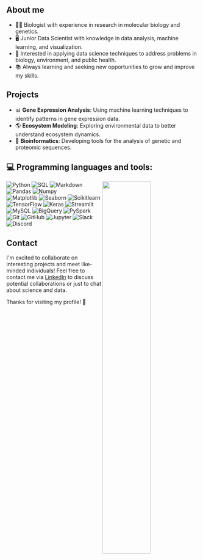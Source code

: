 

## About me

- 👨‍🔬 Biologist with experience in research in molecular biology and genetics.
- 🖥️ Junior Data Scientist with knowledge in data analysis, machine learning, and visualization.
- 🌱 Interested in applying data science techniques to address problems in biology, environment, and public health.
- 📚 Always learning and seeking new opportunities to grow and improve my skills.

## Projects

- 📊 **Gene Expression Analysis**: Using machine learning techniques to identify patterns in gene expression data.
- 🌎 **Ecosystem Modeling**: Exploring environmental data to better understand ecosystem dynamics.
- 🧬 **Bioinformatics**: Developing tools for the analysis of genetic and proteomic sequences.

## :computer: Programming languages and tools:

<p>
    <img width="50%" align="right" src="https://github-readme-stats.vercel.app/api?username=OscarDomPer&show_icons=true&hide_border=true" />


![Python](https://img.shields.io/badge/-Python-3776AB?style=flat&logo=python&logoColor=white)
![SQL](https://img.shields.io/badge/-SQL-4479A1?style=flat&logo=postgresql&logoColor=white)
![Markdown](https://img.shields.io/badge/-Markdown-000000?style=flat&logo=markdown&logoColor=white)
![Pandas](https://img.shields.io/badge/-Pandas-150458?style=flat&logo=pandas&logoColor=white)
![Numpy](https://img.shields.io/badge/-Numpy-013243?style=flat&logo=numpy&logoColor=white)
<br />
![Matplotlib](https://img.shields.io/badge/-Matplotlib-3776AB?style=flat&logo=matplotlib&logoColor=white)
![Seaborn](https://img.shields.io/badge/-Seaborn-3776AB?style=flat&logo=seaborn&logoColor=white)
![Scikitlearn](https://img.shields.io/badge/-Scikitlearn-F7931E?style=flat&logo=scikit-learn&logoColor=white)
![TensorFlow](https://img.shields.io/badge/-TensorFlow-FF6F00?style=flat&logo=tensorflow&logoColor=white)
![Keras](https://img.shields.io/badge/-Keras-D00000?style=flat&logo=keras&logoColor=white)
![Streamlit](https://img.shields.io/badge/-Streamlit-FF4B4B?style=flat&logo=streamlit&logoColor=white)
<br />
![MySQL](https://img.shields.io/badge/-MySQL-4479A1?style=flat&logo=mysql&logoColor=white)
![BigQuery](https://img.shields.io/badge/-BigQuery-00838F?style=flat&logo=googlecloud&logoColor=white)
![PySpark](https://img.shields.io/badge/-PySpark-E25A1C?style=flat&logo=apache-spark&logoColor=white)
<br />
![Git](https://img.shields.io/badge/-Git-F05032?style=flat&logo=git&logoColor=white)
![GitHub](https://img.shields.io/badge/-GitHub-181717?style=flat&logo=github&logoColor=white)
![Jupyter](https://img.shields.io/badge/-Jupyter-F37626?style=flat&logo=jupyter&logoColor=white)
![Slack](https://img.shields.io/badge/-Slack-4A154B?style=flat&logo=slack&logoColor=white)
![Discord](https://img.shields.io/badge/-Discord-5865F2?style=flat&logo=discord&logoColor=white)
</p>


## Contact

I'm excited to collaborate on interesting projects and meet like-minded individuals! Feel free to contact me via [LinkedIn](https://www.linkedin.com/in/oscardominguezpereira/) to discuss potential collaborations or just to chat about science and data.

Thanks for visiting my profile! 🚀
